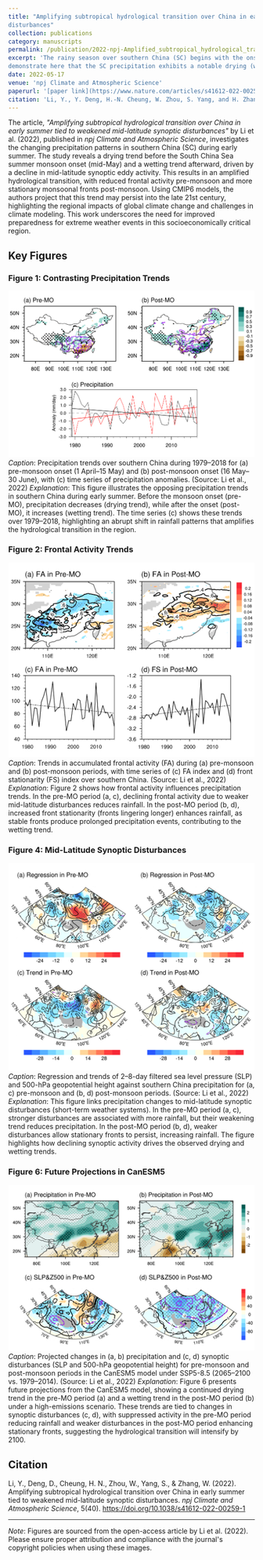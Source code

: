 ```yaml
---
title: "Amplifying subtropical hydrological transition over China in early summer tied to weakened mid-latitude synoptic
disturbances"
collection: publications
category: manuscripts
permalink: /publication/2022-npj-Amplified_subtropical_hydrological_transition
excerpt: 'The rainy season over southern China (SC) begins with the onset of the South China Sea monsoon around mid-May. We
demonstrate here that the SC precipitation exhibits a notable drying (wetting) trend prior to (after) the monsoon onset, leading to a more abrupt thus amplified hydrological transition over SC in early summer. The contrasting precipitation trends are largely driven by the recent decline in mid-latitude synoptic eddy activity. Weakened mid-latitude synoptic disturbances suppress SC frontal activities before the monsoon onset, facilitating the drying trend, and enhance the spatial stationarity of the SC monsoonal front after the monsoon onset, leading to the wetting trend. CMIP6 models in general fail to capture the contrasting trends between the two periods. In models where both the trends in precipitation and mid-latitude synoptic eddy activity are well captured, the amplification of the hydrological transition over SC is projected to continue well into the late 21st century. Our results highlight the footprints of hemispheric-scale climate change in regional hydroclimate and the obvious challenges faced by climate models in capturing such footprints.'
date: 2022-05-17
venue: 'npj Climate and Atmospheric Science'
paperurl: '[paper link](https://www.nature.com/articles/s41612-022-00259-1)'
citation: 'Li, Y., Y. Deng, H.-N. Cheung, W. Zhou, S. Yang, and H. Zhang, 2022: Amplifying subtropical hydrological transition over China in early summer tied to weakened mid-latitude synoptic disturbances. <i>npj Climate and Atmospheric Science</i>, 5, 40, https://doi.org/10.1038/s41612-022-00259-1'
---
```


The article, *"Amplifying subtropical hydrological transition over China in early summer tied to weakened mid-latitude synoptic disturbances"* by Li et al. (2022), published in *npj Climate and Atmospheric Science*, investigates the changing precipitation patterns in southern China (SC) during early summer. The study reveals a drying trend before the South China Sea summer monsoon onset (mid-May) and a wetting trend afterward, driven by a decline in mid-latitude synoptic eddy activity. This results in an amplified hydrological transition, with reduced frontal activity pre-monsoon and more stationary monsoonal fronts post-monsoon. Using CMIP6 models, the authors project that this trend may persist into the late 21st century, highlighting the regional impacts of global climate change and challenges in climate modeling. This work underscores the need for improved preparedness for extreme weather events in this socioeconomically critical region.

## Key Figures

### Figure 1: Contrasting Precipitation Trends
![Figure 1](/images/paper-2022-npj/Fig1.png "PRECIP Trend")
*Caption*: Precipitation trends over southern China during 1979–2018 for (a) pre-monsoon onset (1 April–15 May) and (b) post-monsoon onset (16 May–30 June), with (c) time series of precipitation anomalies. (Source: Li et al., 2022)
*Explanation*: This figure illustrates the opposing precipitation trends in southern China during early summer. Before the monsoon onset (pre-MO), precipitation decreases (drying trend), while after the onset (post-MO), it increases (wetting trend). The time series (c) shows these trends over 1979–2018, highlighting an abrupt shift in rainfall patterns that amplifies the hydrological transition in the region.

### Figure 2: Frontal Activity Trends
![Figure 2](/images/paper-2022-npj/Fig2.png "Fronts Trend")
*Caption*: Trends in accumulated frontal activity (FA) during (a) pre-monsoon and (b) post-monsoon periods, with time series of (c) FA index and (d) front stationarity (FS) index over southern China. (Source: Li et al., 2022)
*Explanation*: Figure 2 shows how frontal activity influences precipitation trends. In the pre-MO period (a, c), declining frontal activity due to weaker mid-latitude disturbances reduces rainfall. In the post-MO period (b, d), increased front stationarity (fronts lingering longer) enhances rainfall, as stable fronts produce prolonged precipitation events, contributing to the wetting trend.

### Figure 4: Mid-Latitude Synoptic Disturbances
![Figure 4](/images/paper-2022-npj/Fig3.png "Mid-Latitude Synoptic Disturbance Trend")
*Caption*: Regression and trends of 2–8-day filtered sea level pressure (SLP) and 500-hPa geopotential height against southern China precipitation for (a, c) pre-monsoon and (b, d) post-monsoon periods. (Source: Li et al., 2022)
*Explanation*: This figure links precipitation changes to mid-latitude synoptic disturbances (short-term weather systems). In the pre-MO period (a, c), stronger disturbances are associated with more rainfall, but their weakening trend reduces precipitation. In the post-MO period (b, d), weaker disturbances allow stationary fronts to persist, increasing rainfall. The figure highlights how declining synoptic activity drives the observed drying and wetting trends.

### Figure 6: Future Projections in CanESM5
![Figure 6](/images/paper-2022-npj/Fig4.png "Future Projection")
*Caption*: Projected changes in (a, b) precipitation and (c, d) synoptic disturbances (SLP and 500-hPa geopotential height) for pre-monsoon and post-monsoon periods in the CanESM5 model under SSP5-8.5 (2065–2100 vs. 1979–2014). (Source: Li et al., 2022)
*Explanation*: Figure 6 presents future projections from the CanESM5 model, showing a continued drying trend in the pre-MO period (a) and a wetting trend in the post-MO period (b) under a high-emissions scenario. These trends are tied to changes in synoptic disturbances (c, d), with suppressed activity in the pre-MO period reducing rainfall and weaker disturbances in the post-MO period enhancing stationary fronts, suggesting the hydrological transition will intensify by 2100.

## Citation
Li, Y., Deng, D., Cheung, H. N., Zhou, W., Yang, S., & Zhang, W. (2022). Amplifying subtropical hydrological transition over China in early summer tied to weakened mid-latitude synoptic disturbances. *npj Climate and Atmospheric Science*, 5(40). https://doi.org/10.1038/s41612-022-00259-1

---

*Note*: Figures are sourced from the open-access article by Li et al. (2022). Please ensure proper attribution and compliance with the journal's copyright policies when using these images.
